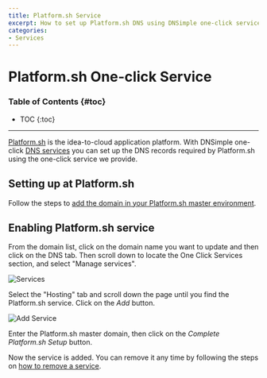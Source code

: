 ```yaml
---
title: Platform.sh Service
excerpt: How to set up Platform.sh DNS using DNSimple one-click service.
categories:
- Services
---
```


# Platform.sh One-click Service

### Table of Contents {#toc}

* TOC
{:toc}

---

[Platform.sh](https://platform.sh/) is the idea-to-cloud application platform. With DNSimple one-click [DNS services](/categories/services/) you can set up the DNS records required by Platform.sh using the one-click service we provide.


## Setting up at Platform.sh

Follow the steps to [add the domain in your Platform.sh master environment](https://docs.platform.sh/gettingstarted/next-steps/going-live/set-domain.html).


## Enabling Platform.sh service

From the domain list, click on the domain name you want to update and then click on the DNS tab. Then scroll down to locate the One Click Services section, and select "Manage services".

![Services](/files/services-dns-page-add.png)

Select the "Hosting" tab and scroll down the page until you find the Platform.sh service. Click on the *Add* button.

![Add Service](/files/services-platformsh.png)

Enter the Platform.sh master domain, then click on the *Complete Platform.sh Setup* button.

Now the service is added. You can remove it any time by following the steps on [how to remove a service](/articles/services/#removing-services).
